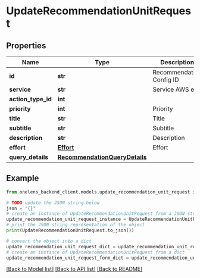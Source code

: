 # UpdateRecommendationUnitRequest


## Properties

Name | Type | Description | Notes
------------ | ------------- | ------------- | -------------
**id** | **str** | Recommendation Config ID | 
**service** | **str** | Service AWS etc. | 
**action_type_id** | **int** |  | [optional] 
**priority** | **int** | Priority | 
**title** | **str** | Title | 
**subtitle** | **str** | Subtitle | [optional] 
**description** | **str** | Description | 
**effort** | [**Effort**](Effort.md) | Effort | 
**query_details** | [**RecommendationQueryDetails**](RecommendationQueryDetails.md) |  | 

## Example

```python
from onelens_backend_client.models.update_recommendation_unit_request import UpdateRecommendationUnitRequest

# TODO update the JSON string below
json = "{}"
# create an instance of UpdateRecommendationUnitRequest from a JSON string
update_recommendation_unit_request_instance = UpdateRecommendationUnitRequest.from_json(json)
# print the JSON string representation of the object
print(UpdateRecommendationUnitRequest.to_json())

# convert the object into a dict
update_recommendation_unit_request_dict = update_recommendation_unit_request_instance.to_dict()
# create an instance of UpdateRecommendationUnitRequest from a dict
update_recommendation_unit_request_form_dict = update_recommendation_unit_request.from_dict(update_recommendation_unit_request_dict)
```
[[Back to Model list]](../README.md#documentation-for-models) [[Back to API list]](../README.md#documentation-for-api-endpoints) [[Back to README]](../README.md)


